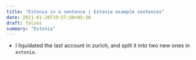 ```yaml
---
title: "Estonia in a sentence | Estonia example sentences"
date: 2021-01-20T19:57:50+05:30
draft: falses
summary: "Estonia"
---
```

- I liquidated the last account in zurich, and split it into two new ones in `estonia`.
                 
